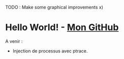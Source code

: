 TODO : Make some graphical improvements x)



# Hello World! - [Mon GitHub](https://github.com/Tek7987/)
A venir : 
 * Injection de processus avec ptrace.
